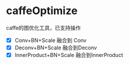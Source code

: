 # caffeOptimize

caffe的图优化工具，已支持操作

- [x] Conv+BN+Scale 融合到 Conv
- [x] Deconv+BN+Scale 融合到Deconv
- [x] InnerProduct+BN+Scale 融合到InnerProduct